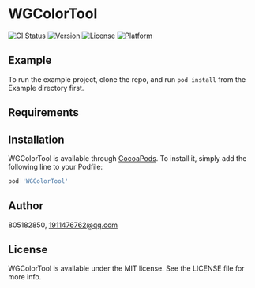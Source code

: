 # WGColorTool

[![CI Status](https://img.shields.io/travis/805182850/WGColorTool.svg?style=flat)](https://travis-ci.org/805182850/WGColorTool)
[![Version](https://img.shields.io/cocoapods/v/WGColorTool.svg?style=flat)](https://cocoapods.org/pods/WGColorTool)
[![License](https://img.shields.io/cocoapods/l/WGColorTool.svg?style=flat)](https://cocoapods.org/pods/WGColorTool)
[![Platform](https://img.shields.io/cocoapods/p/WGColorTool.svg?style=flat)](https://cocoapods.org/pods/WGColorTool)

## Example

To run the example project, clone the repo, and run `pod install` from the Example directory first.

## Requirements

## Installation

WGColorTool is available through [CocoaPods](https://cocoapods.org). To install
it, simply add the following line to your Podfile:

```ruby
pod 'WGColorTool'
```

## Author

805182850, 1911476762@qq.com

## License

WGColorTool is available under the MIT license. See the LICENSE file for more info.
